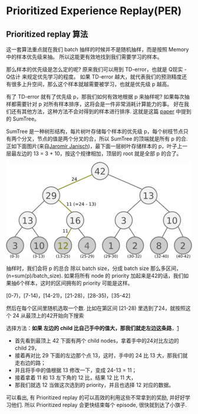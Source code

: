 

<!--
 * @version:
 * @Author:  StevenJokess（蔡舒起） https://github.com/StevenJokess
 * @Date: 2023-09-11 11:29:38
 * @LastEditors:  StevenJokess（蔡舒起） https://github.com/StevenJokess
 * @LastEditTime: 2023-09-11 18:37:01
 * @Description:
 * @Help me: make friends by a867907127@gmail.com and help me get some “foreign” things or service I need in life; 如有帮助，请资助，失业3年了。![支付宝收款码](https://github.com/StevenJokess/d2rl/blob/master/img/%E6%94%B6.jpg)
 * @TODO::
 * @Reference:
-->
# Prioritized Experience Replay(PER)



## Prioritized replay 算法


这一套算法重点就在我们 batch 抽样的时候并不是随机抽样，而是按照 Memory 中的样本优先级来抽。 所以这能更有效地找到我们需要学习的样本。

那么样本的优先级是怎么定的呢? 原来我们可以用到 TD-error，也就是 Q现实 - Q估计 来规定优先学习的程度。 如果 TD-error 越大，就代表我们的预测精度还有很多上升空间，那么这个样本就越需要被学习，也就是优先级 p 越高。

有了 TD-error 就有了优先级 p，那我们如何有效地根据 p 来抽样呢? 如果每次抽样都需要针对 p 对所有样本排序，这将会是一件非常消耗计算能力的事。 好在我们还有其他方法，这种方法不会对得到的样本进行排序. 这就是这篇 [paper](https://arxiv.org/abs/1511.05952) 中提到的 SumTree。

SumTree 是一种树形结构，每片树叶存储每个样本的优先级 p，每个树枝节点只有两个分叉，节点的值是两个分叉的合，所以 SumTree 的顶端就是所有 p 的合. 正如下面图片(来自[Jaromír Janisch](https://jaromiru.com/2016/11/07/lets-make-a-dqn-double-learning-and-prioritized-experience-replay/))，最下面一层树叶存储样本的 p，叶子上一层最左边的 13 = 3 + 10，按这个规律相加，顶层的 root 就是全部 p 的合了。

![SumTree](../../img/Sum_Tree.png)

抽样时，我们会将 p 的总合 除以 batch size，分成 batch size 那么多区间，(n=sum(p)/batch_size). 如果将所有 node 的 priority 加起来是42的话，我们如果抽6个样本，这时的区间拥有的 priority 可能是这样。

[0-7)，[7-14)，[14-21)，[21-28)，[28-35)，[35-42]

然后在每个区间里随机选取一个数. 比如在第区间 [21-28) 里选到了24，就按照这个 24 从最顶上的42开始向下搜索

选择方法：**如果 左边的 child 比自己手中的值大，那我们就走左边这条路**，[1]

- 首先看到最顶上 42 下面有两个 child nodes，拿着手中的24对比左边的 child 29，
- 接着再对比 29 下面的左边那个点 13，这时，手中的 24 比 13 大，那我们就走右边的路；
- 并且将手中的值根据 13 修改一下，变成 24-13 = 11；
- 接着拿着 11 和 13 左下角的 12 比，结果 12 比 11 大，
- 那我们就选 12 当做这次选到的 priority，并且也选择 12 对应的数据。


可以看出, 有 Prioritized replay 的可以高效的利用这些不常拿到的奖励, 并好好学习他们. 所以 Prioritized replay 会更快结束每个 episode, 很快就到达了小旗子.



[1]: https://mofanpy.com/tutorials/machine-learning/reinforcement-learning/prioritized-replay#%E8%A6%81%E7%82%B9
